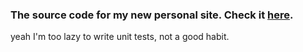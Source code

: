 ### The source code for my new personal site.  Check it [here](http://dorisxiang.com).
yeah I'm too lazy to write unit tests, not a good habit.
